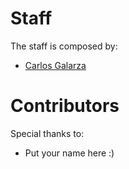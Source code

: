 # Staff

The staff is composed by:

- [Carlos Galarza](https://github.com/carloslfu)

# Contributors

Special thanks to:

- Put your name here :)
